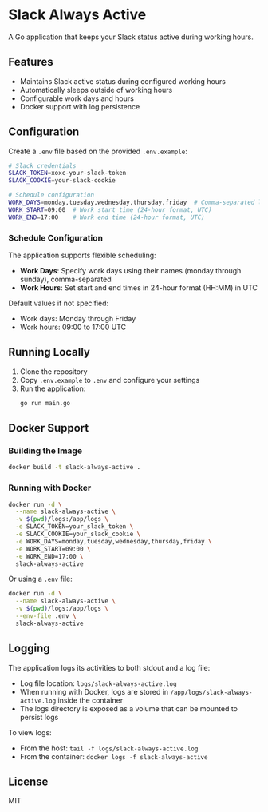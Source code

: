 # Slack Always Active

A Go application that keeps your Slack status active during working hours.

## Features

- Maintains Slack active status during configured working hours
- Automatically sleeps outside of working hours
- Configurable work days and hours
- Docker support with log persistence

## Configuration

Create a `.env` file based on the provided `.env.example`:

```bash
# Slack credentials
SLACK_TOKEN=xoxc-your-slack-token
SLACK_COOKIE=your-slack-cookie

# Schedule configuration
WORK_DAYS=monday,tuesday,wednesday,thursday,friday  # Comma-separated list of work days
WORK_START=09:00  # Work start time (24-hour format, UTC)
WORK_END=17:00    # Work end time (24-hour format, UTC)
```

### Schedule Configuration

The application supports flexible scheduling:

- **Work Days**: Specify work days using their names (monday through sunday), comma-separated
- **Work Hours**: Set start and end times in 24-hour format (HH:MM) in UTC

Default values if not specified:
- Work days: Monday through Friday
- Work hours: 09:00 to 17:00 UTC

## Running Locally

1. Clone the repository
2. Copy `.env.example` to `.env` and configure your settings
3. Run the application:
   ```bash
   go run main.go
   ```

## Docker Support

### Building the Image

```bash
docker build -t slack-always-active .
```

### Running with Docker

```bash
docker run -d \
  --name slack-always-active \
  -v $(pwd)/logs:/app/logs \
  -e SLACK_TOKEN=your_slack_token \
  -e SLACK_COOKIE=your_slack_cookie \
  -e WORK_DAYS=monday,tuesday,wednesday,thursday,friday \
  -e WORK_START=09:00 \
  -e WORK_END=17:00 \
  slack-always-active
```

Or using a `.env` file:

```bash
docker run -d \
  --name slack-always-active \
  -v $(pwd)/logs:/app/logs \
  --env-file .env \
  slack-always-active
```

## Logging

The application logs its activities to both stdout and a log file:

- Log file location: `logs/slack-always-active.log`
- When running with Docker, logs are stored in `/app/logs/slack-always-active.log` inside the container
- The logs directory is exposed as a volume that can be mounted to persist logs

To view logs:

- From the host: `tail -f logs/slack-always-active.log`
- From the container: `docker logs -f slack-always-active`

## License

MIT 